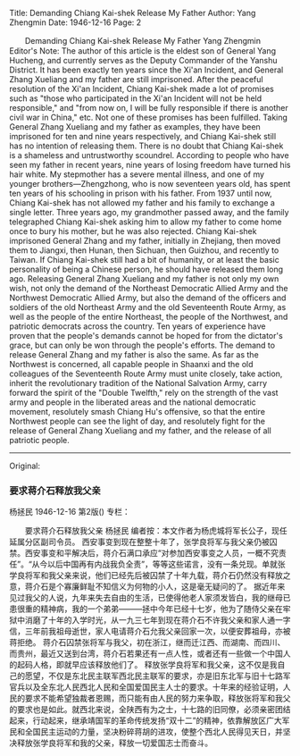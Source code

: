 Title: Demanding Chiang Kai-shek Release My Father
Author: Yang Zhengmin
Date: 1946-12-16
Page: 2

　　Demanding Chiang Kai-shek Release My Father
    Yang Zhengmin
    Editor's Note: The author of this article is the eldest son of General Yang Hucheng, and currently serves as the Deputy Commander of the Yanshu District.
    It has been exactly ten years since the Xi'an Incident, and General Zhang Xueliang and my father are still imprisoned. After the peaceful resolution of the Xi'an Incident, Chiang Kai-shek made a lot of promises such as "those who participated in the Xi'an Incident will not be held responsible," and "from now on, I will be fully responsible if there is another civil war in China," etc. Not one of these promises has been fulfilled. Taking General Zhang Xueliang and my father as examples, they have been imprisoned for ten and nine years respectively, and Chiang Kai-shek still has no intention of releasing them. There is no doubt that Chiang Kai-shek is a shameless and untrustworthy scoundrel.
    According to people who have seen my father in recent years, nine years of losing freedom have turned his hair white. My stepmother has a severe mental illness, and one of my younger brothers—Zhengzhong, who is now seventeen years old, has spent ten years of his schooling in prison with his father. From 1937 until now, Chiang Kai-shek has not allowed my father and his family to exchange a single letter. Three years ago, my grandmother passed away, and the family telegraphed Chiang Kai-shek asking him to allow my father to come home once to bury his mother, but he was also rejected.
    Chiang Kai-shek imprisoned General Zhang and my father, initially in Zhejiang, then moved them to Jiangxi, then Hunan, then Sichuan, then Guizhou, and recently to Taiwan. If Chiang Kai-shek still had a bit of humanity, or at least the basic personality of being a Chinese person, he should have released them long ago.
    Releasing General Zhang Xueliang and my father is not only my own wish, not only the demand of the Northeast Democratic Allied Army and the Northwest Democratic Allied Army, but also the demand of the officers and soldiers of the old Northeast Army and the old Seventeenth Route Army, as well as the people of the entire Northeast, the people of the Northwest, and patriotic democrats across the country. Ten years of experience have proven that the people's demands cannot be hoped for from the dictator's grace, but can only be won through the people's efforts. The demand to release General Zhang and my father is also the same. As far as the Northwest is concerned, all capable people in Shaanxi and the old colleagues of the Seventeenth Route Army must unite closely, take action, inherit the revolutionary tradition of the National Salvation Army, carry forward the spirit of the "Double Twelfth," rely on the strength of the vast army and people in the liberated areas and the national democratic movement, resolutely smash Chiang Hu's offensive, so that the entire Northwest people can see the light of day, and resolutely fight for the release of General Zhang Xueliang and my father, and the release of all patriotic people.



<hr /> 

Original: 


### 要求蒋介石释放我父亲
杨拯民
1946-12-16
第2版()
专栏：

　　要求蒋介石释放我父亲
    杨拯民
    编者按：本文作者为杨虎城将军长公子，现任延属分区副司令员。
    西安事变到现在整整十年了，张学良将军与我父亲仍被囚禁。西安事变和平解决后，蒋介石满口承应“对参加西安事变之人员，一概不究责任”。“从今以后中国再有内战我负全责”，等等这些诺言，没有一条兑现。单就张学良将军和我父亲来说，他们已经先后被囚禁了十年九载，蒋介石仍然没有释放之意，蒋介石是个寡廉鲜耻不知信义为何物的小人，这是毫无疑问的了。
    据近年来见过我父的人说，九年来失去自由的生活，已使得他老人家须发皆白，我的继母已患很重的精神病，我的一个弟弟———拯中今年已经十七岁，他为了随侍父亲在牢狱中消磨了十年的入学时光，从一九三七年到现在蒋介石不许我父亲和家人通一字信，三年前我祖母逝世，家人电请蒋介石允我父亲回家一次，以便安葬祖母，亦被蒋拒绝。
    蒋介石囚禁张将军与我父，初在浙江，继而迁江西、而湖南、而四川、而贵州，最近又送到台湾，蒋介石若果还有一点人性，或者还有一些做一个中国人的起码人格，即就早应该释放他们了。
    释放张学良将军和我父亲，这不仅是我自己的愿望，不仅是东北民主联军西北民主联军的要求，亦是旧东北军与旧十七路军官兵以及全东北人民西北人民和全国爱国民主人士的要求。十年来的经验证明，人民的要求不能希望独裁者恩赐，而只能有由人民的努力来争取，释放张将军和我父的要求也是如此。就西北来说，全陕西有为之士，十七路的旧同僚，必须亲密团结起来，行动起来，继承靖国军的革命传统发扬“双十二”的精神，依靠解放区广大军民和全国民主运动的力量，坚决粉碎蒋胡的进攻，使整个西北人民得见天日，并坚决释放张学良将军和我的父亲，释放一切爱国志士而奋斗。
